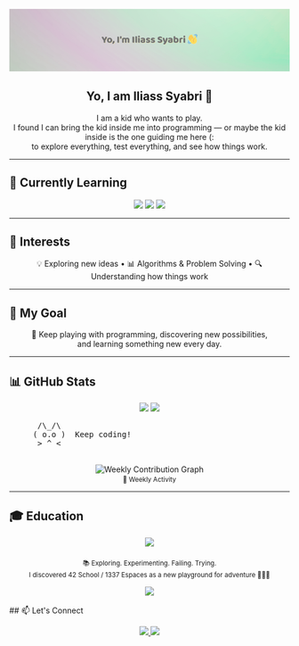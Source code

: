 <p align="center">
  <img src="https://raw.githubusercontent.com/ilSyAbRi/ilSyAbRi/main/banner6.png" alt="Header Banner" />
</p>

<h2 align="center">Yo, I am Iliass Syabri 👋</h2>

<p align="center">
I am a kid who wants to play.<br>
I found I can bring the kid inside me into programming — or maybe the kid inside is the one guiding me here (:<br>
to explore everything, test everything, and see how things work.
</p>

---

## 🚀 Currently Learning
<p align="center">
  <img src="https://img.shields.io/badge/C-83A598?style=for-the-badge&logo=c&logoColor=282828" />
  <img src="https://img.shields.io/badge/Linux-FABD2F?style=for-the-badge&logo=linux&logoColor=282828" />
  <img src="https://img.shields.io/badge/Makefiles-D3869B?style=for-the-badge&logo=gnu&logoColor=282828" />
</p>

---

## 🧠 Interests
<p align="center">
💡 Exploring new ideas • 📊 Algorithms & Problem Solving • 🔍 Understanding how things work  
</p>

---

## 🎯 My Goal
<p align="center">
🎨 Keep playing with programming, discovering new possibilities,<br>
and learning something new every day.
</p>

---

## 📊 GitHub Stats
<p align="center">
  <img src="https://github-readme-stats.vercel.app/api?username=ilSyAbRi&show_icons=true&count_private=true&theme=gruvbox&hide_border=false&include_all_commits=true" />
  <img src="https://github-readme-stats.vercel.app/api/top-langs/?username=ilSyAbRi&layout=compact&theme=gruvbox" />
</p>
<p align="center">
  <pre>
      /\_/\  
     ( o.o )  Keep coding!
      > ^ <
  </pre>
</p>

<p align="center">
  <img src="https://github-readme-activity-graph.vercel.app/graph?username=ilSyAbRi&theme=react-dark&hide_border=false&bg_color=282828&color=FABD2F&line=D3869B&point=FF79C6" alt="Weekly Contribution Graph" />
  <br>
  <small>📆 Weekly Activity </small>
</p>

---
## 🎓 Education
<p align="center">
  <img src="https://img.shields.io/badge/42_School-1337-FABD2F?style=for-the-badge&logo=42&logoColor=282828" />
  <br><br>
  <small>
    📚 Exploring. Experimenting. Failing. Trying.<br>
    I discovered 42 School / 1337 Espaces as a new playground for adventure 🎨🚀💡
  </small>
</p>

<p align="center">
  <img src="https://github-profile-summary-cards.vercel.app/api/cards/profile-details?username=ilSyAbRi&theme=gruvbox" />
</p>
## 📫 Let's Connect

<p align="center">
  <a href="https://www.linkedin.com/in/iliass-syabri-a0a5a1373/" target="_blank">
    <img src="https://img.shields.io/badge/LinkedIn-Connect-blue?style=for-the-badge&logo=linkedin&logoColor=white" />
  </a>
  <a href="mailto:iliasssyabri1@gmail.com?subject=Hi%20Iliass&body=Hello%20Iliass!" target="_blank">
    <img src="https://img.shields.io/badge/Email-Say_Hi-D14836?style=for-the-badge&logo=gmail&logoColor=white" />
  </a>
</p>
